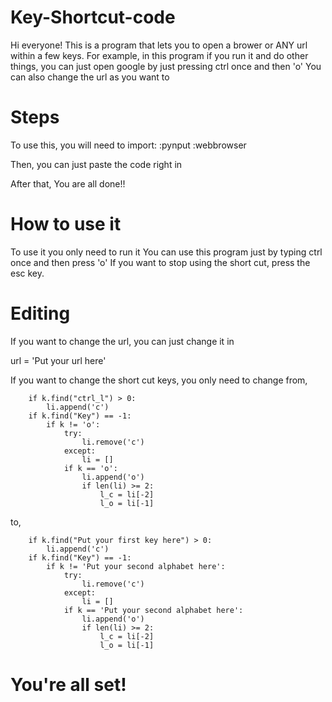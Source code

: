 # Key-Shortcut-code

Hi everyone!
This is a program that lets you to open a brower or ANY url within a few keys.
For example, in this program if you run it and do other things, you can just open google by just pressing ctrl once and then 'o'
You can also change the url as you want to

# Steps

To use this, you will need to import:
    :pynput
    :webbrowser

Then, you can just paste the code right in

After that, You are all done!!

# How to use it

To use it you only need to run it
You can use this program just by typing ctrl once and then press 'o'
If you want to stop using the short cut, press the esc key.

# Editing

If you want to change the url, you can just change it in

url = 'Put your url here'

If you want to change the short cut keys, you only need to change from,


        if k.find("ctrl_l") > 0:
            li.append('c')
        if k.find("Key") == -1:
            if k != 'o':
                try:
                    li.remove('c')
                except:
                    li = []
                if k == 'o':
                    li.append('o')
                    if len(li) >= 2:
                        l_c = li[-2]
                        l_o = li[-1]
        
to,


        if k.find("Put your first key here") > 0:
            li.append('c')
        if k.find("Key") == -1:
            if k != 'Put your second alphabet here':
                try:
                    li.remove('c')
                except:
                    li = []
                if k == 'Put your second alphabet here':
                    li.append('o')
                    if len(li) >= 2:
                        l_c = li[-2]
                        l_o = li[-1]


# You're all set!
